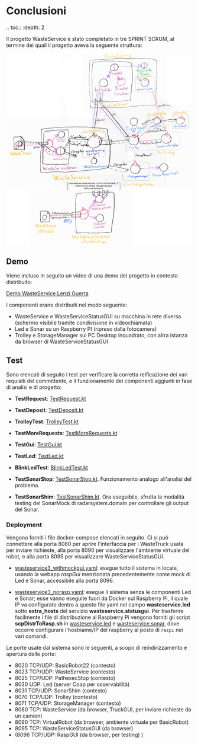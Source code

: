# Conclusioni

.. toc::
    :depth: 2

Il progetto WasteService è stato completato in tre SPRINT SCRUM, al termine dei quali il progetto aveva la seguente struttura:

![](img/architettura_finale_progetto.jpg)

## Demo

Viene incluso in seguito un video di una demo del progetto in contesto distribuito:

[Demo WasteService Lenzi Guerra](https://youtu.be/wizYutGEHh4)

I componenti erano distribuiti nel modo seguente:

- WasteService e WasteServiceStatusGUI su macchina in rete diversa (schermo visibile tramite condivisione in videochiamata)
- Led e Sonar su un Raspberry PI (ripreso dalla fotocamera)
- Trolley e StorageManager sul PC Desktop inquadrato, con altra istanza da browser di WasteServiceStatusGUI

## Test

Sono elencati di seguito i test per verificare la corretta reificazione dei vari requisiti del committente, e il funzionamento dei componenti aggiunti in fase di analisi e di progetto:

- **TestRequest**: [TestRequest.kt](../wasteservice.core/test/it/unibo/lenziguerra/wasteservice/wasteservice/TestRequest.kt)
- **TestDeposit**: [TestDeposit.kt](../wasteservice.core/test/it/unibo/lenziguerra/wasteservice/TestDeposit.kt)
- **TrolleyTest**: [TrolleyTest.kt](../wasteservice.core/test/it/unibo/lenziguerra/wasteservice/TrolleyTest.kt)
- **TestMoreRequests**: [TestMoreRequests.kt](../wasteservice.core/test/it/unibo/lenziguerra/wasteservice/TestMoreRequests.kt)

- **TestGui**: [TestGui.kt](../wasteservice.statusgui/src/test/kotlin/it/unibo/lenziguerra/wasteservice/statusgui/TestGui.kt)
- **TestLed**: [TestLed.kt](../wasteservice.led/src/test/kotlin/TestLed.kt)
- **BlinkLedTest**: [BlinkLedTest.kt](../wasteservice.led/src/test/kotlin/BlinkLedTest.kt)

- **TestSonarStop**: [TestSonarStop.kt](../wasteservice.core/test/it/unibo/lenziguerra/wasteservice/TestSonarStop.kt). Funzionamento analogo all'analisi del problema.
- **TestSonarShim**: [TestSonarShim.kt](../wasteservice.sonar/test/it/unibo/lenziguerra/wasteservice/sonar/TestSonarShim.kt). Ora eseguibile, sfrutta la modalità testing del SonarMock di radarsystem.domain per controllare gli output del Sonar.

### Deployment

Vengono forniti i file docker-compose elencati in seguito. Ci si può connettere alla porta 8080 per aprire l'interfaccia per i WasteTruck usata per inviare richieste, alla porta 8090 per visualizzare l'ambiente virtuale del robot, e alla porta 8095 per visualizzare WasteServiceStatusGUI.

- [wasteservice3\_withmockgui.yaml](../wasteservice3_withmockgui.yaml): esegue tutto il sistema in locale, usando la webapp *raspGui* menzionata precedentemente come mock di Led e Sonar, accessibile alla porta 8096.

- [wasteservice3_norasp.yaml](../wasteservice3_norasp.yaml): esegue il sistema senza le componenti Led e Sonar; esse vanno eseguite fuori da Docker sul Raspberry Pi, il quale IP va configurato dentro a questo file yaml nel campo **wasteservice.led** sotto **extra_hosts** del servizio **wasteservice.statusgui**. Per trasferire facilmente i file di distribuzione al Raspberry Pi vengono forniti gli script **scpDistrToRasp.sh** in [wasteservice.led](../wasteservice.led/scpDistrToRasp.sh) e [wasteservice.sonar](../wasteservice.sonar/scpDistrToRasp.sh), dove occorre configurare l'hostname/IP del raspberry al posto di `raspi` nei vari comandi.

Le porte usate dal sistema sono le seguenti, a scopo di reindirizzamento e apertura delle porte:

- 8020 TCP/UDP: BasicRobot22 (contesto)
- 8023 TCP/UDP: WasteService (contesto)
- 8025 TCP/UDP: PathexecStop (contesto)
- 8030 UDP: Led (server Coap per osservabilità)
- 8031 TCP/UDP: SonarShim (contesto)
- 8070 TCP/UDP: Trolley (contesto)
- 8071 TCP/UDP: StorageManager (contesto)
- 8080 TCP: WasteService (da browser, TruckGUI, per inviare richieste da un camion)
- 8090 TCP: VirtualRobot (da browser, ambiente virtuale per BasicRobot)
- 8095 TCP: WasteServiceStatusGUI (da browser)
- (8096 TCP/UDP: RaspGUI (da browser, per testing) )